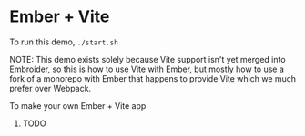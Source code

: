 # Ember + Vite

To run this demo, `./start.sh`

NOTE: This demo exists solely because Vite support isn't yet merged into Embroider, so this is how to use Vite with Ember, but mostly how to use a fork of a monorepo with Ember that happens to provide Vite which we much prefer over Webpack.

To make your own Ember + Vite app
1. TODO

